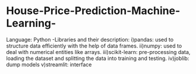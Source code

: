 # House-Price-Prediction-Machine-Learning-
Language: Python -Libraries and their description: i)pandas: used to structure data efficiently with the help of data frames. ii)numpy: used to deal with numerical entities like arrays. iii)scikit-learn: pre-processing data, loading the dataset and splitting the data into training and testing. iv)joblib: dump models v)streamlit: interface
